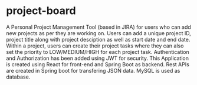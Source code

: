 # project-board
A Personal Project Management Tool (based in JIRA) for users who can add new projects as per they are working on. 
Users can add a unique project ID, project title along with project desciption as well as start date and end date.
Within a project, users can create their project tasks where they can also set the priority to LOW/MEDIUM/HIGH for each project task.
Authentication and Authorization has been added using JWT for security.
This Application is created using React for front-end and Spring Boot as backend. Rest APIs are created in Spring boot for transfering JSON data. MySQL is used as database.


